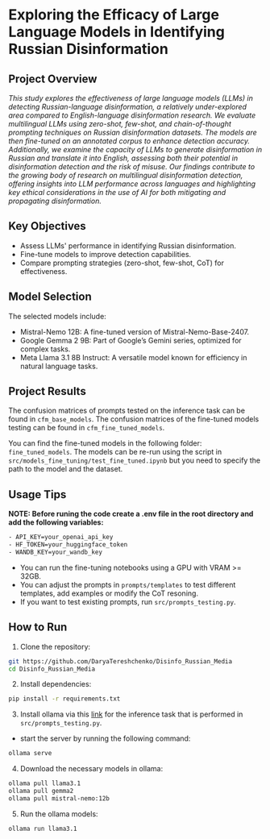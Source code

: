# Exploring the Efficacy of Large Language Models in Identifying Russian Disinformation

## Project Overview
*This study explores the effectiveness of large language models (LLMs) in detecting Russian-language disinformation, a relatively under-explored area compared to English-language disinformation research. We evaluate multilingual LLMs using zero-shot, few-shot, and chain-of-thought prompting techniques on Russian disinformation datasets. The models are then fine-tuned on an annotated corpus to enhance detection accuracy. Additionally, we examine the capacity of LLMs to generate disinformation in Russian and translate it into English, assessing both their potential in disinformation detection and the risk of misuse. Our findings contribute to the growing body of research on multilingual disinformation detection, offering insights into LLM performance across languages and highlighting key ethical considerations in the use of AI for both mitigating and propagating disinformation.*

## Key Objectives

- Assess LLMs' performance in identifying Russian disinformation.
- Fine-tune models to improve detection capabilities.
- Compare prompting strategies (zero-shot, few-shot, CoT) for effectiveness.

## Model Selection
The selected models include:

- Mistral-Nemo 12B: A fine-tuned version of Mistral-Nemo-Base-2407.
- Google Gemma 2 9B: Part of Google’s Gemini series, optimized for complex tasks.
- Meta Llama 3.1 8B Instruct: A versatile model known for efficiency in natural language tasks.

## Project Results
The confusion matrices of prompts tested on the inference task can be found in ```cfm_base_models```. The confusion matrices of the fine-tuned models testing can be found in ```cfm_fine_tuned_models```.

You can find the fine-tuned models in the following folder: ```fine_tuned_models```.
The models can be re-run using the script in ```src/models_fine_tuning/test_fine_tuned.ipynb``` but you need to specify the path to the model and the dataset.

## Usage Tips 

**NOTE: Before runing the code create a .env file in the root directory and add the following variables:**
```bash
- API_KEY=your_openai_api_key
- HF_TOKEN=your_huggingface_token
- WANDB_KEY=your_wandb_key
```

- You can run the fine-tuning notebooks using a GPU with VRAM >= 32GB.
- You can adjust the prompts in ```prompts/templates``` to test different templates, add examples or modify the CoT resoning.
- If you want to test existing prompts, run ```src/prompts_testing.py```.

## How to Run
1. Clone the repository:
```bash
git https://github.com/DaryaTereshchenko/Disinfo_Russian_Media
cd Disinfo_Russian_Media
```

2. Install dependencies:
```bash
pip install -r requirements.txt
```

3. Install ollama via this [link](https://ollama.com/download/windows) for the inference task that is performed in ```src/prompts_testing.py```.
- start the server by running the following command:
```bash
ollama serve
```

4. Download the necessary models in ollama:
```bash
ollama pull llama3.1
ollama pull gemma2
ollama pull mistral-nemo:12b
```

5. Run the ollama models:
```bash
ollama run llama3.1
```
